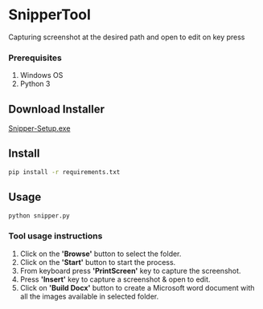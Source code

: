 # SnipperTool
Capturing screenshot at the desired path and open to edit on key press


### Prerequisites
1. Windows OS
2. Python 3

## Download Installer
[Snipper-Setup.exe](https://drive.google.com/file/d/1fH5gacXyLK33tuin5Zn_TBEPh3y_P9vR/view?usp=sharing)


## Install
```bash
pip install -r requirements.txt
```

## Usage
```bash
python snipper.py
```

### Tool usage instructions
1. Click on the **'Browse'** button to select the folder.
2. Click on the **'Start'** button to start the process.
3. From keyboard press **'PrintScreen'** key to capture the screenshot.
4. Press **'Insert'** key to capture a screenshot & open to edit.
5. Click on **'Build Docx'** button to create a Microsoft word document with all the images available in selected folder.
